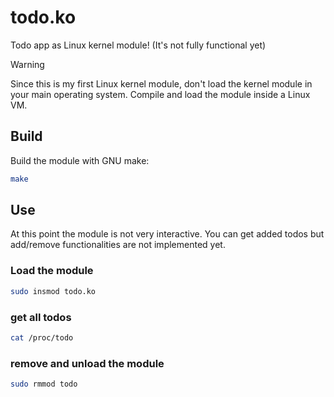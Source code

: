 # todo.ko
Todo app as Linux kernel module! (It's not fully functional yet)

> [!WARNING]
>  Since this is my first Linux kernel module, don't load the kernel module in your main operating system. Compile and load the module inside a Linux VM.

## Build
Build the module with GNU make:
```bash
make
```

## Use
At this point the module is not very interactive. You can get added todos but add/remove functionalities are not implemented yet.

### Load the module
```bash
sudo insmod todo.ko
```

### get all todos
```bash
cat /proc/todo
```

### remove and unload the module
```bash
sudo rmmod todo
```
